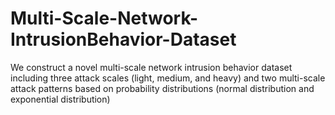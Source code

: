 # Multi-Scale-Network-IntrusionBehavior-Dataset
We construct a novel multi-scale network intrusion behavior dataset including three attack scales (light, medium, and heavy) and two multi-scale attack patterns based on probability distributions (normal distribution and exponential distribution)
